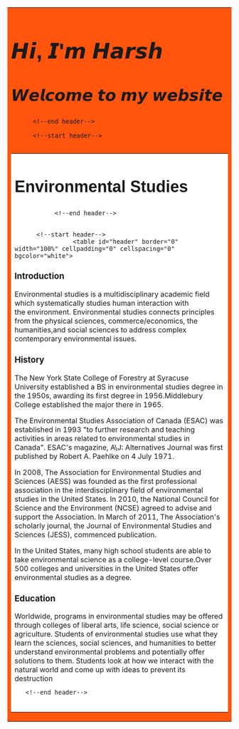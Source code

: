 
<!DOCTYPE html>
<html>
    <head>
        <title>Environmental Studies</title>
    </head>
    <body>
        <!--start header-->
        <table id="header" border="0" width="100%" cellpadding="0" cellspacing="0" bgcolor="#FFFF00
rgb(255,255,0)
yellow">     
        <tr>
            <td>
                <table border="0" cellpadding="15" cellspacing="0" align="center">
                    </tr>
                        </td>
                            <font face="arial" colour="#000000" size="5">               
  
 <h1>𝙃𝙞, 𝙄'𝙢 𝙃𝙖𝙧𝙨𝙝</h1>
 <h2>𝙒𝙚𝙡𝙘𝙤𝙢𝙚 𝙩𝙤 𝙢𝙮 𝙬𝙚𝙗𝙨𝙞𝙩𝙚</h2>
  
  
  
  
  </font>
                                                            
                       
          <!--end header-->
          
          <!--start header-->

<table id="header" border="0" width="100%" cellpadding="0" cellspacing="0" bgcolor="white">     
        <tr>
            <td>
                <table border="0" cellpadding="15" cellspacing="0" align="center">
                    </tr>
                        </td>
                            <font face="arial" colour="#000000" size="5" >
                       <h2>Environmental Studies</h2>
</font >  
   </tr>
                  </td>
 
    
               <!--end header-->    
               
         
          <!--start header-->   
                    <table id="header" border="0" width="100%" cellpadding="0" cellspacing="0" bgcolor="white">  
 <h3>Introduction</h3>



    
<p2>Environmental studies is a multidisciplinary academic field which systematically studies human interaction with the environment. Environmental studies connects principles from the physical sciences, commerce/economics, the humanities,and social sciences to address complex contemporary environmental issues.</p2>  
<h3>History</h3> 
<p2>  The New York State College of Forestry at Syracuse University established a BS in environmental studies degree in the 1950s, awarding its first degree in 1956.Middlebury College established the major there in 1965.

The Environmental Studies Association of Canada (ESAC) was established in 1993 "to further research and teaching activities in areas related to environmental studies in Canada". ESAC's magazine, A\J: Alternatives Journal was first published by Robert A. Paehlke on 4 July 1971.

In 2008, The Association for Environmental Studies and Sciences (AESS) was founded as the first professional association in the interdisciplinary field of environmental studies in the United States. In 2010, the National Council for Science and the Environment (NCSE) agreed to advise and support the Association. In March of 2011, The Association's scholarly journal, the Journal of Environmental Studies and Sciences (JESS), commenced publication.

In the United States, many high school students are able to take environmental science as a college-level course.Over 500 colleges and universities in the United States offer environmental studies as a degree.</p2>
<h3>Education</h3>
<p3>Worldwide, programs in environmental studies may be offered through colleges of liberal arts, life science, social science or agriculture. Students of environmental studies use what they learn the sciences, social sciences, and humanities to better understand environmental problems and potentially offer solutions to them. Students look at how we interact with the natural world and come up with ideas to prevent its destruction</p3>
            
</font2>

       <!--end header-->    
                      
                                  
 
